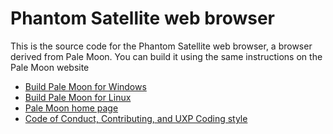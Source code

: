 # Phantom Satellite web browser

This is the source code for the Phantom Satellite web browser, a browser derived from Pale Moon.
You can build it using the same instructions on the Pale Moon website

* [Build Pale Moon for Windows](https://developer.palemoon.org/build/windows/)
* [Build Pale Moon for Linux](https://developer.palemoon.org/build/linux/)
* [Pale Moon home page](http://www.palemoon.org/)
* [Code of Conduct, Contributing, and UXP Coding style](https://repo.palemoon.org/MoonchildProductions/UXP/src/branch/master/docs)

